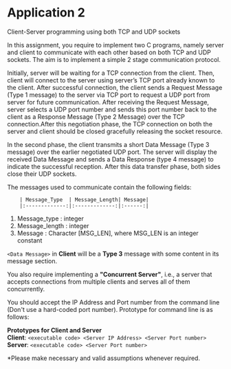 # Application 2

Client-Server programming using both TCP and UDP sockets

In this assignment, you require to implement two C programs, namely server and client to communicate with each other based on both TCP and UDP sockets. The aim is to implement a simple 2 stage communication protocol.  


Initially, server will be waiting for a TCP connection from the client. Then, client will connect to the server using server’s TCP port already known to the client. After successful connection, the client sends a Request Message (Type 1 message) to the server via TCP port to request a UDP port from server for future communication. After receiving the Request Message, server selects a UDP port number and sends this port number back to the client as a Response Message (Type 2 Message) over the TCP connection.After this negotiation phase, the TCP connection on both the server and client should be closed gracefully releasing the socket resource.


In the second phase, the client transmits a short Data Message (Type 3 message) over the earlier negotiated UDP port. The server will display the received Data Message and sends a Data Response (type 4 message) to indicate the successful reception. After this data transfer phase, both sides close their UDP sockets.

The messages used to communicate contain the following fields:  

        | Message_Type  | Message_Length| Message|
        |:-------------:|:-------------:|:------:|


1. Message_type : integer
2. Message_length : integer
3. Message : Character [MSG_LEN], where MSG_LEN is an integer constant

`<Data Message>` in **Client** will be a **Type 3** message with some content in its message section.

You also require implementing a **"Concurrent Server"**, i.e., a server that accepts connections from multiple clients and serves all of them concurrently.

You should accept the IP Address and Port number from the command line (Don't use a hard-coded port number). Prototype for command line is as follows:

**Prototypes for Client and Server**  
**Client**: `<executable code> <Server IP Address> <Server Port number>`  
**Server**: `<executable code> <Server Port number>`  


*Please make necessary and valid assumptions whenever required.
